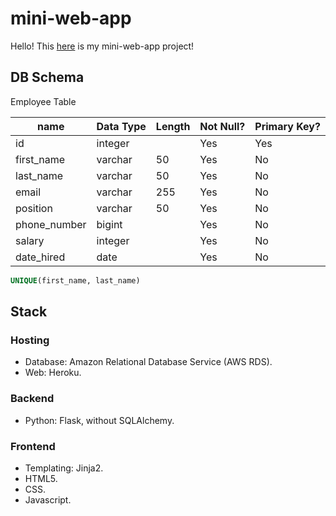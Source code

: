 # mini-web-app

Hello!
This [here](http://afternoon-dusk-09486.herokuapp.com/) is my mini-web-app project!

## DB Schema
Employee Table

| name         | Data Type | Length | Not Null? | Primary Key? |
| ------------ | ----------| ------ | --------- | ------------ |
| id           | integer   |        | Yes       | Yes          |
| first_name   | varchar   | 50     | Yes       | No           |
| last_name    | varchar   | 50     | Yes       | No           |
| email        | varchar   | 255    | Yes       | No           |
| position     | varchar   | 50     | Yes       | No           |
| phone_number | bigint    |        | Yes       | No           |
| salary       | integer   |        | Yes       | No           |
| date_hired   | date      |        | Yes       | No           |
```sql
UNIQUE(first_name, last_name)
```

## Stack
### Hosting
* Database: Amazon Relational Database Service (AWS RDS). 
* Web: Heroku.

### Backend
* Python: Flask, without SQLAlchemy.

### Frontend
* Templating: Jinja2.
* HTML5.
* CSS.
* Javascript.

